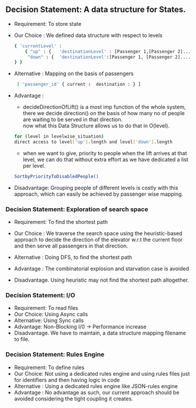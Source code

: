 ## Decision Statement: A data structure for States.

 - Requirement:  To store state
 - Our Choice : We defined data structure with respect to levels
   ```sh
   { 'currentLevel' : 
	   { "up" : { 	'destinationLevel' : [Passenger 1,[Passenger 2].... ]},
	    "down" : {  'destinationLevel':[Passenger 1, [Passenger 2].... ] },		
   } }
   ```
   
 - Alternative : Mapping on the basis of passengers
   ```sh
    [ 'passenger_id' { current :  destination : } ]
    ```
  
 - Advantage :
	 
   - decideDirectionOfLift() is a most imp function
   of the whole system, there we decide direction() on the basis of
   how many no of people are waiting to be served in that direction. </br>
   now what this Data Structure allows us to do that in O(level).</br>
   ```sh 
   for (level in levelwise_situation)  
   direct access to level['up'].length and level['down'].length 
     ```
  
   
    - when we want to give, priority to people when the lift arrives at that level, we can do that without extra effort as we have dedicated a list per level.
    ```sh 
   SortbyPriorityToDisabledPeople()
     ```
   
  - Disadvantage: Grouping people of different levels is costly with this approach, which can easily be achieved by passenger wise mapping.

### Decision Statement:  Exploration of search space
- Requirement:  To find the shortest path
- Our Choice :
We traverse the search space using the heuristic-based approach to decide the direction of the elevator w.r.t the current floor and then serve all passengers in that direction.
- Alternative :
Doing DFS, to find the shortest path
- Advantage : 
The  combinatorial explosion and starvation case is avoided 

- Disadvantage.
Using heuristic may not find the shortest path altogether.



### Decision Statement:   I/O
- Requirement:  To read files 
- Our Choice: Using Async calls 
- Alternative: Using Sync calls
- Advantage:  Non-Blocking I/0  -> Performance increase
- Disadvantage.
We have to maintain, a data structure mapping filename to file.

### Decision Statement:  Rules Engine
- Requirement: To define rules 
- Our Choice: Not using a dedicated rules engine and using rules files just for identifiers and then having logic in code
- Alternative :
Using a dedicated rules engine like JSON-rules engine
- Advantage : 
No advantage as such, our current approach should be avoided considering the tight coupling it creates.
